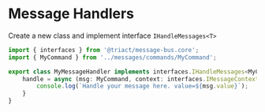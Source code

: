 # Message Handlers
Create a new class and implement interface ```IHandleMessages<T>```
```typescript
import { interfaces } from '@triact/message-bus.core';
import { MyCommand } from '../messages/commands/MyCommand';

export class MyMessageHandler implements interfaces.IHandleMessages<MyCommand> {
    handle = async (msg: MyCommand, context: interfaces.IMessageContext) => {
        console.log(`Handle your message here. value=${msg.value}`);
    }
}
```